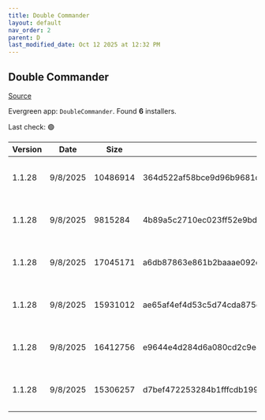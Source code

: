 ```yaml
---
title: Double Commander
layout: default
nav_order: 2
parent: D
last_modified_date: Oct 12 2025 at 12:32 PM
---
```


## Double Commander

[Source](https://github.com/doublecmd/doublecmd/)

Evergreen app: `DoubleCommander`. Found **6** installers.

Last check: 🟢

| Version | Date     | Size     | Sha256                                                           | Architecture | InstallerType | Type | URI                                                                                                                                                                                                      |
| ------- | -------- | -------- | ---------------------------------------------------------------- | ------------ | ------------- | ---- | -------------------------------------------------------------------------------------------------------------------------------------------------------------------------------------------------------- |
| 1.1.28  | 9/8/2025 | 10486914 | 364d522af58bce9d96b9681dff5590b1f2f68c7c36ecf5fadb9a858bffa82ff8 | x64          | Default       | exe  | [https://github.com/doublecmd/doublecmd/releases/download/v1.1.28/doublecmd-1.1.28.x86_64-win64.exe](https://github.com/doublecmd/doublecmd/releases/download/v1.1.28/doublecmd-1.1.28.x86_64-win64.exe) |
| 1.1.28  | 9/8/2025 | 9815284  | 4b89a5c2710ec023ff52e9bdc2415844d823ac9f83dff6cbbb2810fdb4bc88a1 | x86          | Default       | exe  | [https://github.com/doublecmd/doublecmd/releases/download/v1.1.28/doublecmd-1.1.28.i386-win32.exe](https://github.com/doublecmd/doublecmd/releases/download/v1.1.28/doublecmd-1.1.28.i386-win32.exe)     |
| 1.1.28  | 9/8/2025 | 17045171 | a6db87863e861b2baaae092cecac4c7e9906b132c906e26599eb59da446864f8 | x64          | Default       | msi  | [https://github.com/doublecmd/doublecmd/releases/download/v1.1.28/doublecmd-1.1.28.x86_64-win64.msi](https://github.com/doublecmd/doublecmd/releases/download/v1.1.28/doublecmd-1.1.28.x86_64-win64.msi) |
| 1.1.28  | 9/8/2025 | 15931012 | ae65af4ef4d53c5d74cda875e96dca0677dae2a38afa5aa2897d56394447c974 | x86          | Default       | msi  | [https://github.com/doublecmd/doublecmd/releases/download/v1.1.28/doublecmd-1.1.28.i386-win32.msi](https://github.com/doublecmd/doublecmd/releases/download/v1.1.28/doublecmd-1.1.28.i386-win32.msi)     |
| 1.1.28  | 9/8/2025 | 16412756 | e9644e4d284d6a080cd2c9e46353a091b56cd24e27bc1d5049ba79c34d90a82d | x64          | Default       | zip  | [https://github.com/doublecmd/doublecmd/releases/download/v1.1.28/doublecmd-1.1.28.x86_64-win64.zip](https://github.com/doublecmd/doublecmd/releases/download/v1.1.28/doublecmd-1.1.28.x86_64-win64.zip) |
| 1.1.28  | 9/8/2025 | 15306257 | d7bef472253284b1fffcdb19969131ad4940f02db7735f296ec4cf70569dad31 | x86          | Default       | zip  | [https://github.com/doublecmd/doublecmd/releases/download/v1.1.28/doublecmd-1.1.28.i386-win32.zip](https://github.com/doublecmd/doublecmd/releases/download/v1.1.28/doublecmd-1.1.28.i386-win32.zip)     |
